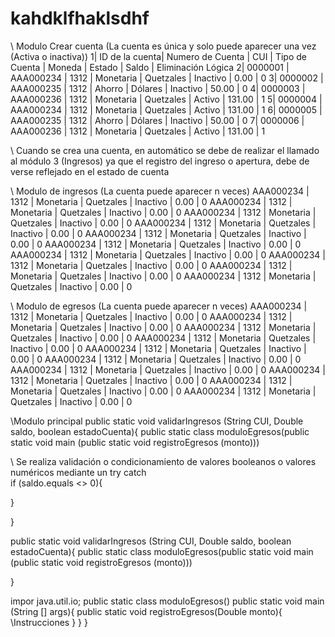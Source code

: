 # kahdklfhaklsdhf
\\ Modulo Crear cuenta (La cuenta es única y solo puede aparecer una vez (Activa o inactiva))
1| ID de la cuenta| Numero de Cuenta | CUI  | Tipo de Cuenta | Moneda    | Estado   | Saldo  | Eliminación Lógica
2| 0000001	  | AAA000234	     | 1312 | Monetaria	     | Quetzales | Inactivo |  0.00  | 0
3| 0000002	  | AAA000235	     | 1312 | Ahorro	     | Dólares   | Inactivo | 50.00  | 0
4| 0000003	  | AAA000236	     | 1312 | Monetaria	     | Quetzales | Activo   | 131.00 | 1
5| 0000004	  | AAA000234	     | 1312 | Monetaria	     | Quetzales | Activo   | 131.00 | 1
6| 0000005	  | AAA000235	     | 1312 | Ahorro	     | Dólares   | Inactivo | 50.00  | 0
7| 0000006	  | AAA000236	     | 1312 | Monetaria	     | Quetzales | Activo   | 131.00 | 1

\\ Cuando se crea una cuenta, en automático se debe de realizar el llamado al módulo 3 (Ingresos) ya que el registro del ingreso o apertura, debe de verse reflejado en el estado de cuenta

\\ Modulo de ingresos (La cuenta puede aparecer n veces)
AAA000234	     | 1312 | Monetaria	     | Quetzales | Inactivo |  0.00  | 0
AAA000234	     | 1312 | Monetaria	     | Quetzales | Inactivo |  0.00  | 0
AAA000234	     | 1312 | Monetaria	     | Quetzales | Inactivo |  0.00  | 0
AAA000234	     | 1312 | Monetaria	     | Quetzales | Inactivo |  0.00  | 0
AAA000234	     | 1312 | Monetaria	     | Quetzales | Inactivo |  0.00  | 0
AAA000234	     | 1312 | Monetaria	     | Quetzales | Inactivo |  0.00  | 0
AAA000234	     | 1312 | Monetaria	     | Quetzales | Inactivo |  0.00  | 0
AAA000234	     | 1312 | Monetaria	     | Quetzales | Inactivo |  0.00  | 0
AAA000234	     | 1312 | Monetaria	     | Quetzales | Inactivo |  0.00  | 0
AAA000234	     | 1312 | Monetaria	     | Quetzales | Inactivo |  0.00  | 0

\\ Modulo de egresos (La cuenta puede aparecer n veces)
AAA000234	     | 1312 | Monetaria	     | Quetzales | Inactivo |  0.00  | 0
AAA000234	     | 1312 | Monetaria	     | Quetzales | Inactivo |  0.00  | 0
AAA000234	     | 1312 | Monetaria	     | Quetzales | Inactivo |  0.00  | 0
AAA000234	     | 1312 | Monetaria	     | Quetzales | Inactivo |  0.00  | 0
AAA000234	     | 1312 | Monetaria	     | Quetzales | Inactivo |  0.00  | 0
AAA000234	     | 1312 | Monetaria	     | Quetzales | Inactivo |  0.00  | 0
AAA000234	     | 1312 | Monetaria	     | Quetzales | Inactivo |  0.00  | 0
AAA000234	     | 1312 | Monetaria	     | Quetzales | Inactivo |  0.00  | 0
AAA000234	     | 1312 | Monetaria	     | Quetzales | Inactivo |  0.00  | 0
AAA000234	     | 1312 | Monetaria	     | Quetzales | Inactivo |  0.00  | 0

\\Modulo principal
public static void validarIngresos (String CUI, Double saldo, boolean estadoCuenta){
	public static class moduloEgresos(public static void main (public static void registroEgresos (monto)))

\\ Se realiza validación o condicionamiento de valores booleanos o valores numéricos mediante un try catch	
if (saldo.equals <> 0){
   
}

}



public static void validarIngresos (String CUI, Double saldo, boolean estadoCuenta){
	public static class moduloEgresos(public static void main (public static void registroEgresos (monto)))
	


}

impor java.util.io;
public static class moduloEgresos()
public static void main (String [] args){
public static void registroEgresos(Double monto){
	\\Instrucciones
}
}
}
